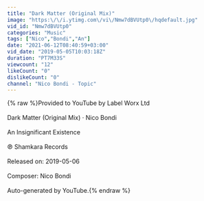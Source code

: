 ```yaml
---
title: "Dark Matter (Original Mix)"
image: "https:\/\/i.ytimg.com\/vi\/Nmw7dBVUtp0\/hqdefault.jpg"
vid_id: "Nmw7dBVUtp0"
categories: "Music"
tags: ["Nico","Bondi","An"]
date: "2021-06-12T08:40:59+03:00"
vid_date: "2019-05-05T10:03:18Z"
duration: "PT7M33S"
viewcount: "12"
likeCount: "0"
dislikeCount: "0"
channel: "Nico Bondi - Topic"
---
```

{% raw %}Provided to YouTube by Label Worx Ltd<br /><br />Dark Matter (Original Mix) · Nico Bondi<br /><br />An Insignificant Existence<br /><br />℗ Shamkara Records<br /><br />Released on: 2019-05-06<br /><br />Composer: Nico Bondi<br /><br />Auto-generated by YouTube.{% endraw %}
